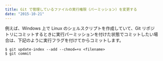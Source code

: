 ```yaml
---
title: Git で管理しているファイルの実行権限（パーミッション）を変更する
date: "2015-10-21"
---
```


例えば、Windows 上で Linux のシェルスクリプトを作成していて、Git リポジトリにコミットするときに実行パーミッションを付けた状態でコミットしたい場合は、下記のように実行フラグを付けてからコミットします。

```
$ git update-index --add --chmod=+x <filename>
$ git commit
```

